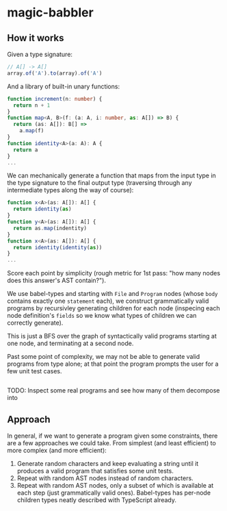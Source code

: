 # magic-babbler

## How it works

Given a type signature:

```ts
// A[] -> A[]
array.of('A').to(array).of('A')
```

And a library of built-in unary functions:

```ts
function increment(n: number) {
  return n + 1
}
function map<A, B>(f: (a: A, i: number, as: A[]) => B) {
  return (as: A[]): B[] =>
    a.map(f)
}
function identity<A>(a: A): A {
  return a
}
...
```

We can mechanically generate a function that maps from the input type in the type signature to the final output type (traversing through any intermediate types along the way of course):

```ts
function x<A>(as: A[]): A[] {
  return identity(as)
}
function y<A>(as: A[]): A[] {
  return as.map(indentity)
}
function x<A>(as: A[]): A[] {
  return identity(identity(as))
}
...
```

Score each point by simplicity (rough metric for 1st pass: "how many nodes does this answer's AST contain?").

We use babel-types and starting with `File` and `Program` nodes (whose `body` contains exactly one `statement` each), we construct grammatically valid programs by recursivley generating children for each node (inspecing each node definition's `fields` so we know what types of children we can correctly generate).

This is just a BFS over the graph of syntactically valid programs starting at one node, and terminating at a second node.

Past some point of complexity, we may not be able to generate valid programs from type alone; at that point the program prompts the user for a few unit test cases.

```ts

```

TODO: Inspect some real programs and see how many of them decompose into

## Approach

In general, if we want to generate a program given some constraints, there are a few approaches we could take. From simplest (and least efficient) to more complex (and more efficient):

1. Generate random characters and keep evaluating a string until it produces a valid program that satisfies some unit tests.
2. Repeat with random AST nodes instead of random characters.
3. Repeat with random AST nodes, only a subset of which is available at each step (just grammatically valid ones). Babel-types has per-node children types neatly described with TypeScript already.